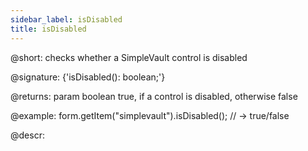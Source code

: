 ```yaml
---
sidebar_label: isDisabled
title: isDisabled
---          
```


@short: checks whether a SimpleVault control is disabled

@signature: {'isDisabled(): boolean;'}

@returns:
param   boolean     true, if a control is disabled, otherwise false

@example:
form.getItem("simplevault").isDisabled(); 
// -> true/false


@descr:



